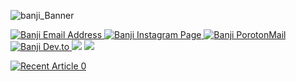 

<!--
**banji220/banji220** is a ✨ _special_ ✨ repository because its `README.md` (this file) appears on your GitHub profile.

Here are some ideas to get you started:

- 🔭 I’m currently working on ...
- 🌱 I’m currently learning ...
- 👯 I’m looking to collaborate on ...
- 🤔 I’m looking for help with ...
- 💬 Ask me about ...
- 📫 How to reach me: ...
- 😄 Pronouns: ...
- ⚡ Fun fact: ...
-->
![banji_Banner](https://user-images.githubusercontent.com/22542558/95574281-90948c00-0a39-11eb-8d79-9ba9af8422ee.png)
<p>
<a href="khanjani1997@gmail.com" rel="nofollow">
<img src="https://img.shields.io/badge/gmail-D14836?&style=for-the-badge&logo=gmail&logoColor=white" alt="Banji Email Address">
</a>

<a href="https://www.instagram.com/banji220/" rel="nofollow">
<img src="https://img.shields.io/badge/instagram-%23E4405F.svg?&style=for-the-badge&logo=instagram&logoColor=white" alt="Banji Instagram Page">
</a>

<a href="khanjani1997@protonmail.com">
<img src="https://img.shields.io/badge/protonmail-8B89CC?&style=for-the-badge&logo=protonmail&logoColor=white " alt="Banji PorotonMail">
</a>

<a href="https://dev.to/banji220" rel="nofollow">
<img src="https://img.shields.io/badge/DEV.TO-%230A0A0A.svg?&style=for-the-badge&logo=dev-dot-to&logoColor=white" alt="Banji Dev.to">
</a>

<img src="https://img.shields.io/badge/flask%20-%23000.svg?&style=for-the-badge&logo=flask&logoColor=white">
<img src="https://img.shields.io/badge/python-%233776AB.svg?&style=flat-square&logo=python&logoColor=white">

</P>

<a target="_blank" href="https://github-readme-medium-recent-article.vercel.app/medium/@imantumorang/0"><img src="https://github-readme-medium-recent-article.vercel.app/medium/@imantumorang/0" alt="Recent Article 0"> 

